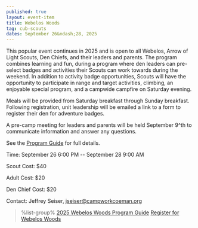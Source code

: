 ```yaml
---
published: true
layout: event-item
title: Webelos Woods
tag: cub-scouts
dates: September 26&ndash;28, 2025
---
```


This popular event continues in 2025 and is open to all Webelos, Arrow of Light Scouts, Den Chiefs, and their leaders and parents. The program combines learning and fun, during a program where den leaders can pre-select badges and activities their Scouts can work towards during the weekend. In addition to activity badge opportunities, Scouts will have the opportunity to participate in range and target activities, climbing, an enjoyable special program, and a campwide campfire on Saturday evening.

Meals will be provided from Saturday breakfast through Sunday breakfast. Following registration, unit leadership will be emailed a link to a form to register their den for adventure badges.

A pre-camp meeting for leaders and parents will be held September 9^th to communicate information and answer any questions.

See the <a href="{{ site.url }}/pdf/2025/2025-webelos-woods-program-guide.pdf">Program Guide</a> for full details.

Time: September 26 6:00 PM -- September 28 9:00 AM

Scout Cost: $40

Adult Cost: $20

Den Chief Cost: $20

Contact: Jeffrey Seiser, [jseiser@campworkcoeman.org](mailto:jseiser@campworkcoeman.org)

> %list-group%
> <a href="{{ site.url }}/pdf/2025/2025-webelos-woods-program-guide.pdf" class="list-group-item">2025 Webelos Woods Program Guide</a>
> <a href="https://scoutingevent.com/066-99407" class="list-group-item">Register for Webelos Woods</a>
